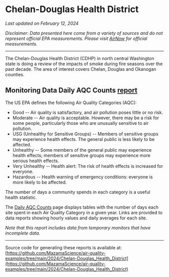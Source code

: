 # Chelan-Douglas Health District

_Last updated on February 12, 2024_

_Disclaimer: Data presented here come from a variety of sources and do not 
represent official EPA measurements. Please visit
[AirNow](https://www.airnow.gov) for official measurements._

---

The Chelan-Douglas Health District (CDHP) in north central Washington state is
doing a review of the impacts of smoke during fire seasons over the past decade.
The area of interest covers Chelan, Douglas and Okanogan counties.

## Monitoring Data Daily AQC Counts [report](./daily_AQC_counts.html)

The US EPA defines the following Air Quality Categories (AQC):

* Good -- Air quality is satisfactory, and air pollution poses little or no risk.
* Moderate -- Air quality is acceptable. However, there may be a risk for some people, particularly those who are unusually sensitive to air pollution.
* USG (Unhealthy for Sensitive Groups) -- Members of sensitive groups may experience health effects. The general public is less likely to be affected.
* Unhealthy -- Some members of the general public may experience health effects; members of sensitive groups may experience more serious health effects.
* Very Unhealthy -- Health alert: The risk of health effects is increased for everyone.
* Hazardous -- Health warning of emergency conditions: everyone is more likely to be affected.

The number of days a community spends in each category is a useful health
statistic.

The [Daily AQC Counts](./daily_AQC_counts.html) page displays tables with
the number of days each site spent in each Air Quality Category in a given
year. Links are provided to data reports showing hourly values and daily 
averages for each site.

_Note that this report includes data from temporary monitors that have incomplete
data._

----

Source code for generating these reports is available at:
[https://github.com/MazamaScience/air-quality-examples/tree/main/2024/Chelan-Douglas_Health_District](https://github.com/MazamaScience/air-quality-examples/tree/main/2024/Chelan-Douglas_Health_District)




